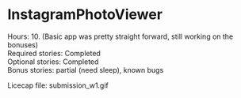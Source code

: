 # InstagramPhotoViewer
Hours:  10.  (Basic app was pretty straight forward, still working on the bonuses)<br>
Required stories:  Completed<br>
Optional stories:  Completed<br>
Bonus stories:  partial (need sleep), known bugs<br>

Licecap file:  submission_w1.gif
